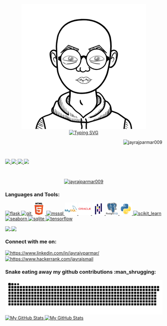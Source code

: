 <!--<h1 align="center">Analytics Professional</h1>-->

<div>
  <div align=center>
      <img height="400"  src="https://github.com/jayrajparmar009/jayrajparmar009/blob/main/Avatar.png" alt="Avatar photo of Jayraj Parmar">
  </div>

<div align=center>
<a href="https://git.io/typing-svg"><img src="https://readme-typing-svg.demolab.com?font=Fira+Code&weight=700&size=22&pause=1000&color=F71A87&background=FF8B3C00&center=true&vCenter=true&width=435&lines=Hey+there!+This+is+Jay;Welcome+to+my+profile+%3A)+;Analytics+Professional;Fitness+Enthusiast;Inquisitive+Nature;Big+Self+Development+Junkie" alt="Typing SVG" /></a>
  </div>
</div>


<p align="right"> &nbsp;<img src="https://komarev.com/ghpvc/?username=jayrajparmar009&&theme=dark&background&show_icons=true&label=Profile%20views&color=ff69b4&style=flat" alt="jayrajparmar009" /> </p>

<br/>
<p align="left">
  <a href="https://github.com/jayrajparmar009#gh-dark-mode-only">
  <img width="49.5%" src="https://github-readme-stats.vercel.app/api?username=jayrajparmar009&theme=radical&show_icons=true&locale=en" />
    <img width="49.5%" src="https://github-readme-streak-stats.herokuapp.com/?user=jayrajparmar009&theme=radical&date_format=M%20j%5B%2C%20Y%5D" />
  </a>
  <a href="https://github.com/jayrajparmar009#gh-light-mode-only">
  <img width="49.5%" src="https://github-readme-stats.vercel.app/api?username=jayrajparmar009&theme=vue&show_icons=true&locale=en&title_color=F71A87" />
    <img width="49.5%" src="https://github-readme-streak-stats.herokuapp.com/?user=jayrajparmar009&theme=vue&date_format=M%20j%5B%2C%20Y%5D&title_color=F71A87" />
  </a>
</p>
<br>

<p align="center"> <a href="https://github.com/ryo-ma/github-profile-trophy"><img src="https://github-profile-trophy.vercel.app/?username=jayrajparmar009&layout=compact&theme=radical" alt="jayrajparmar009" /></a> </p>







<!-- <p>&nbsp;<img align="center" src="https://github-readme-streak-stats.herokuapp.com/?user=jayrajparmar009&" alt="jayrajparmar009" /></p> -->


<h3 align="left">Languages and Tools:</h3>
<p align="left"> <a href="https://flask.palletsprojects.com/" target="_blank" rel="noreferrer"> <img src="https://www.vectorlogo.zone/logos/pocoo_flask/pocoo_flask-icon.svg" alt="flask" width="40" height="40"/> </a> <a href="https://git-scm.com/" target="_blank" rel="noreferrer"> <img src="https://www.vectorlogo.zone/logos/git-scm/git-scm-icon.svg" alt="git" width="40" height="40"/> </a> <a href="https://www.w3.org/html/" target="_blank" rel="noreferrer"> <img src="https://raw.githubusercontent.com/devicons/devicon/master/icons/html5/html5-original-wordmark.svg" alt="html5" width="40" height="40"/> </a> <a href="https://www.microsoft.com/en-us/sql-server" target="_blank" rel="noreferrer"> <img src="https://www.svgrepo.com/show/303229/microsoft-sql-server-logo.svg" alt="mssql" width="40" height="40"/> </a> <a href="https://www.mysql.com/" target="_blank" rel="noreferrer"> <img src="https://raw.githubusercontent.com/devicons/devicon/master/icons/mysql/mysql-original-wordmark.svg" alt="mysql" width="40" height="40"/> </a> <a href="https://www.oracle.com/" target="_blank" rel="noreferrer"> <img src="https://raw.githubusercontent.com/devicons/devicon/master/icons/oracle/oracle-original.svg" alt="oracle" width="40" height="40"/> </a> <a href="https://pandas.pydata.org/" target="_blank" rel="noreferrer"> <img src="https://raw.githubusercontent.com/devicons/devicon/2ae2a900d2f041da66e950e4d48052658d850630/icons/pandas/pandas-original.svg" alt="pandas" width="40" height="40"/> </a> <a href="https://www.postgresql.org" target="_blank" rel="noreferrer"> <img src="https://raw.githubusercontent.com/devicons/devicon/master/icons/postgresql/postgresql-original-wordmark.svg" alt="postgresql" width="40" height="40"/> </a> <a href="https://www.python.org" target="_blank" rel="noreferrer"> <img src="https://raw.githubusercontent.com/devicons/devicon/master/icons/python/python-original.svg" alt="python" width="40" height="40"/> </a> <a href="https://scikit-learn.org/" target="_blank" rel="noreferrer"> <img src="https://upload.wikimedia.org/wikipedia/commons/0/05/Scikit_learn_logo_small.svg" alt="scikit_learn" width="40" height="40"/> </a> <a href="https://seaborn.pydata.org/" target="_blank" rel="noreferrer"> <img src="https://seaborn.pydata.org/_images/logo-mark-lightbg.svg" alt="seaborn" width="40" height="40"/> </a> <a href="https://www.sqlite.org/" target="_blank" rel="noreferrer"> <img src="https://www.vectorlogo.zone/logos/sqlite/sqlite-icon.svg" alt="sqlite" width="40" height="40"/> </a> <a href="https://www.tensorflow.org" target="_blank" rel="noreferrer"> <img src="https://www.vectorlogo.zone/logos/tensorflow/tensorflow-icon.svg" alt="tensorflow" width="40" height="40"/> </a> </p>


<a href="https://github.com/jayrajparmar009/path_to_fitness">
  <img align="center" src="https://github-readme-stats.vercel.app/api/pin/?username=jayrajparmar009&repo=path_to_fitness&theme=radical&show_icons=true" />
</a>
<a href="https://github.com/jayrajparmar009/Public_DS">
  <img align="center" src="https://github-readme-stats.vercel.app/api/pin/?username=jayrajparmar009&repo=Public_DS&theme=radical" />
</a>



<h3 align="left">Connect with me on:</h3>
<p align="left">
<a href="https://linkedin.com/in/jayrajvparmar/" target="blank"><img align="center" src="https://raw.githubusercontent.com/rahuldkjain/github-profile-readme-generator/master/src/images/icons/Social/linked-in-alt.svg" alt="https://www.linkedin.com/in/jayrajvparmar/" height="30" width="40" /></a>
<a href="https://www.hackerrank.com/jayrajsmail" target="blank"><img align="center" src="https://raw.githubusercontent.com/rahuldkjain/github-profile-readme-generator/master/src/images/icons/Social/hackerrank.svg" alt="https://www.hackerrank.com/jayrajsmail" height="30" width="40" /></a>
</p>

<h3 align="left">Snake eating away my github contributions :man_shrugging:</h3>
<div align="center">
  <a href="https://github.com/jayrajparmar009">
  <img  src="https://github.com/jayrajparmar009/jayrajparmar009/blob/output/github-contribution-grid-snake.svg"
       alt="snake" /></a>
</div>




<a href="https://github.com/jayrajparmar009#gh-dark-mode-only">
  <img src="https://github-readme-stats.vercel.app/api/pin/?username=jayrajparmar009&repo=path_to_fitness&theme=dark#gh-dark-mode-only" alt="My GitHub Stats" />
</a>
<a href="https://github.com/jayrajparmar009#gh-light-mode-only">
  <img src="https://github-readme-stats.vercel.app/api/pin/?username=jayrajparmar009&repo=path_to_fitness&theme=default#gh-light-mode-only" alt="My GitHub Stats" />
</a>





